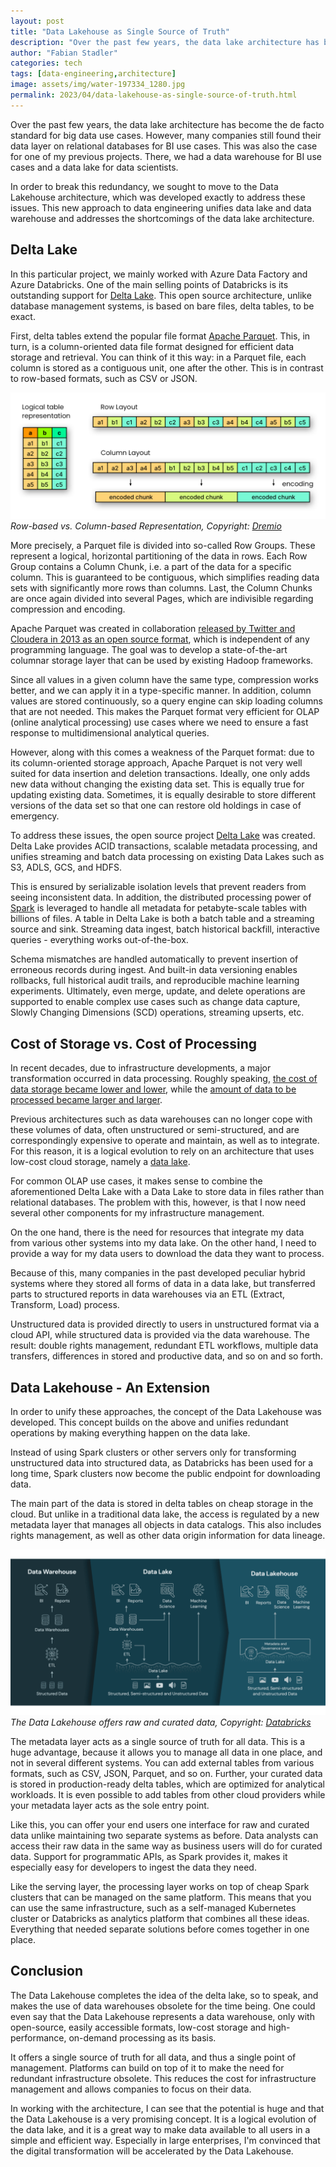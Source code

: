 ```yaml
---
layout: post
title: "Data Lakehouse as Single Source of Truth"
description: "Over the past few years, the data lake architecture has become the de facto standard for data engineering. However, this architecture has some shortcomings. The Data Lakehouse architecture is a new approach to data engineering that addresses these issues and unifies data lake and data warehouse."
author: "Fabian Stadler"
categories: tech
tags: [data-engineering,architecture]
image: assets/img/water-197334_1280.jpg
permalink: 2023/04/data-lakehouse-as-single-source-of-truth.html
---
```


Over the past few years, the data lake architecture has become the de facto standard for big data use cases. However, many companies still found their data layer on relational databases for BI use cases. This was also the case for one of my previous projects. There, we had a data warehouse for BI use cases and a data lake for data scientists.

In order to break this redundancy, we sought to move to the Data Lakehouse architecture, which was developed exactly to address these issues. This new approach to data engineering unifies data lake and data warehouse and addresses the shortcomings of the data lake architecture.

## Delta Lake

In this particular project, we mainly worked with Azure Data Factory and Azure Databricks. One of the main selling points of Databricks is its outstanding support for [Delta Lake](https://docs.databricks.com/delta/index.html). This open source architecture, unlike database management systems, is based on bare files, delta tables, to be exact.

First, delta tables extend the popular file format [Apache Parquet](https://parquet.apache.org/). This, in turn, is a column-oriented data file format designed for efficient data storage and retrieval. You can think of it this way: in a Parquet file, each column is stored as a contiguous unit, one after the other. This is in contrast to row-based formats, such as CSV or JSON.

![](/assets/img/parquet.png)
_Row-based vs. Column-based Representation, Copyright: [Dremio](https://www.dremio.com/resources/guides/intro-apache-parquet/)_

More precisely, a Parquet file is divided into so-called Row Groups. These represent a logical, horizontal partitioning of the data in rows. Each Row Group contains a Column Chunk, i.e. a part of the data for a specific column. This is guaranteed to be contiguous, which simplifies reading data sets with significantly more rows than columns. Last, the Column Chunks are once again divided into several Pages, which are indivisible regarding compression and encoding.

Apache Parquet was created in collaboration [released by Twitter and Cloudera in 2013 as an open source format](https://blog.twitter.com/engineering/en_us/a/2013/announcing-parquet-10-columnar-storage-for-hadoop), which is independent of any programming language. The goal was to develop a state-of-the-art columnar storage layer that can be used by existing Hadoop frameworks.

Since all values in a given column have the same type, compression works better, and we can apply it in a type-specific manner. In addition, column values are stored continuously, so a query engine can skip loading columns that are not needed. This makes the Parquet format very efficient for OLAP (online analytical processing) use cases where we need to ensure a fast response to multidimensional analytical queries.

However, along with this comes a weakness of the Parquet format: due to its column-oriented storage approach, Apache Parquet is not very well suited for data insertion and deletion transactions. Ideally, one only adds new data without changing the existing data set. This is equally true for updating existing data. Sometimes, it is equally desirable to store different versions of the data set so that one can restore old holdings in case of emergency.

To address these issues, the open source project [Delta Lake](https://docs.delta.io/latest/delta-intro.html) was created. Delta Lake provides ACID transactions, scalable metadata processing, and unifies streaming and batch data processing on existing Data Lakes such as S3, ADLS, GCS, and HDFS.

This is ensured by serializable isolation levels that prevent readers from seeing inconsistent data. In addition, the distributed processing power of [Spark](https://spark.apache.org/) is leveraged to handle all metadata for petabyte-scale tables with billions of files. A table in Delta Lake is both a batch table and a streaming source and sink. Streaming data ingest, batch historical backfill, interactive queries - everything works out-of-the-box.

Schema mismatches are handled automatically to prevent insertion of erroneous records during ingest. And built-in data versioning enables rollbacks, full historical audit trails, and reproducible machine learning experiments. Ultimately, even merge, update, and delete operations are supported to enable complex use cases such as change data capture, Slowly Changing Dimensions (SCD) operations, streaming upserts, etc.

## Cost of Storage vs. Cost of Processing

In recent decades, due to infrastructure developments, a major transformation occurred in data processing. Roughly speaking, [the cost of data storage became lower and lower](https://ourworldindata.org/grapher/historical-cost-of-computer-memory-and-storage?country=~OWID_WRL), while the [amount of data to be processed became larger and larger](https://www.statista.com/statistics/871513/worldwide-data-created/).

Previous architectures such as data warehouses can no longer cope with these volumes of data, often unstructured or semi-structured, and are correspondingly expensive to operate and maintain, as well as to integrate. For this reason, it is a logical evolution to rely on an architecture that uses low-cost cloud storage, namely a [data lake](https://aws.amazon.com/en/big-data/datalakes-and-analytics/what-is-a-data-lake/).

For common OLAP use cases, it makes sense to combine the aforementioned Delta Lake with a Data Lake to store data in files rather than relational databases. The problem with this, however, is that I now need several other components for my infrastructure management.

On the one hand, there is the need for resources that integrate my data from various other systems into my data lake. On the other hand, I need to provide a way for my data users to download the data they want to process.

Because of this, many companies in the past developed peculiar hybrid systems where they stored all forms of data in a data lake, but transferred parts to structured reports in data warehouses via an ETL (Extract, Transform, Load) process.

Unstructured data is provided directly to users in unstructured format via a cloud API, while structured data is provided via the data warehouse. The result: double rights management, redundant ETL workflows, multiple data transfers, differences in stored and productive data, and so on and so forth. 

## Data Lakehouse - An Extension

In order to unify these approaches, the concept of the Data Lakehouse was developed. This concept builds on the above and unifies redundant operations by making everything happen on the data lake.

Instead of using Spark clusters or other servers only for transforming unstructured data into structured data, as Databricks has been used for a long time, Spark clusters now become the public endpoint for downloading data.

The main part of the data is stored in delta tables on cheap storage in the cloud. But unlike in a traditional data lake, the access is regulated by a new metadata layer that manages all objects in data catalogs. This also includes rights management, as well as other data origin information for data lineage. 

![](/assets/img/data-lakehouse-new-1024x538.png)
_The Data Lakehouse offers raw and curated data, Copyright: [Databricks](https://www.databricks.com/blog/2020/01/30/what-is-a-data-lakehouse.html)_

The metadata layer acts as a single source of truth for all data. This is a huge advantage, because it allows you to manage all data in one place, and not in several different systems. You can add external tables from various formats, such as CSV, JSON, Parquet, and so on. Further, your curated data is stored in production-ready delta tables, which are optimized for analytical workloads. It is even possible to add tables from other cloud providers while your metadata layer acts as the sole entry point.

Like this, you can offer your end users one interface for raw and curated data unlike maintaining two separate systems as before. Data analysts can access their raw data in the same way as business users will do for curated data. Support for programmatic APIs, as Spark provides it, makes it especially easy for developers to ingest the data they need.

Like the serving layer, the processing layer works on top of cheap Spark clusters that can be managed on the same platform. This means that you can use the same infrastructure, such as a self-managed Kubernetes cluster or Databricks as analytics platform that combines all these ideas. Everything that needed separate solutions before comes together in one place.

## Conclusion

The Data Lakehouse completes the idea of the delta lake, so to speak, and makes the use of data warehouses obsolete for the time being. One could even say that the Data Lakehouse represents a data warehouse, only with open-source, easily accessible formats, low-cost storage and high-performance, on-demand processing as its basis.

It offers a single source of truth for all data, and thus a single point of management. Platforms can build on top of it to make the need for redundant infrastructure obsolete. This reduces the cost for infrastructure management and allows companies to focus on their data.

In working with the architecture, I can see that the potential is huge and that the Data Lakehouse is a very promising concept. It is a logical evolution of the data lake, and it is a great way to make data available to all users in a simple and efficient way. Especially in large enterprises, I'm convinced that the digital transformation will be accelerated by the Data Lakehouse.

